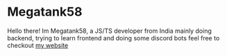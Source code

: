 # Megatank58

Hello there! Im Megatank58, a JS/TS developer from India mainly doing backend, trying to learn frontend and doing some discord bots feel free to checkout [my website](https://megatank58.github.io)
